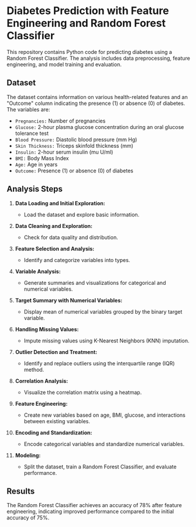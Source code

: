 # Diabetes Prediction with Feature Engineering and Random Forest Classifier

This repository contains Python code for predicting diabetes using a Random Forest Classifier. The analysis includes data preprocessing, feature engineering, and model training and evaluation.

## Dataset

The dataset contains information on various health-related features and an "Outcome" column indicating the presence (1) or absence (0) of diabetes. The variables are:

- `Pregnancies:` Number of pregnancies
- `Glucose:` 2-hour plasma glucose concentration during an oral glucose tolerance test
- `Blood Pressure:` Diastolic blood pressure (mm Hg)
- `Skin Thickness:` Triceps skinfold thickness (mm)
- `Insulin:` 2-hour serum insulin (mu U/ml)
- `BMI:` Body Mass Index
- `Age:` Age in years
- `Outcome:` Presence (1) or absence (0) of diabetes

## Analysis Steps

1. **Data Loading and Initial Exploration:**
   - Load the dataset and explore basic information.

2. **Data Cleaning and Exploration:**
   - Check for data quality and distribution.

3. **Feature Selection and Analysis:**
   - Identify and categorize variables into types.

4. **Variable Analysis:**
   - Generate summaries and visualizations for categorical and numerical variables.

5. **Target Summary with Numerical Variables:**
   - Display mean of numerical variables grouped by the binary target variable.

6. **Handling Missing Values:**
   - Impute missing values using K-Nearest Neighbors (KNN) imputation.

7. **Outlier Detection and Treatment:**
   - Identify and replace outliers using the interquartile range (IQR) method.

8. **Correlation Analysis:**
   - Visualize the correlation matrix using a heatmap.

9. **Feature Engineering:**
   - Create new variables based on age, BMI, glucose, and interactions between existing variables.

10. **Encoding and Standardization:**
    - Encode categorical variables and standardize numerical variables.

11. **Modeling:**
    - Split the dataset, train a Random Forest Classifier, and evaluate performance.

## Results
The Random Forest Classifier achieves an accuracy of 78% after feature engineering, indicating improved performance compared to the initial accuracy of 75%.
